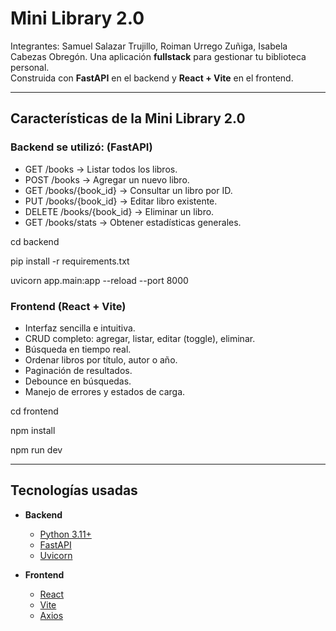 # Mini Library 2.0
Integrantes: Samuel Salazar Trujillo, Roiman Urrego Zuñiga, Isabela Cabezas Obregón.
Una aplicación **fullstack** para gestionar tu biblioteca personal.  
Construida con **FastAPI** en el backend y **React + Vite** en el frontend.

---

## Características de la Mini Library 2.0

### Backend  se utilizó: (FastAPI)  
- GET /books → Listar todos los libros.
- POST /books → Agregar un nuevo libro.
- GET /books/{book_id} → Consultar un libro por ID.
- PUT /books/{book_id} → Editar libro existente.
- DELETE /books/{book_id} → Eliminar un libro.
- GET /books/stats → Obtener estadísticas generales.

cd backend

pip install -r requirements.txt

uvicorn app.main:app --reload --port 8000

### Frontend (React + Vite)  
- Interfaz sencilla e intuitiva.  
- CRUD completo: agregar, listar, editar (toggle), eliminar.  
- Búsqueda en tiempo real.  
- Ordenar libros por título, autor o año.  
- Paginación de resultados.  
- Debounce en búsquedas.  
- Manejo de errores y estados de carga.

cd frontend

npm install

npm run dev

---

## Tecnologías usadas

- **Backend**
  - [Python 3.11+](https://www.python.org/)
  - [FastAPI](https://fastapi.tiangolo.com/)
  - [Uvicorn](https://www.uvicorn.org/)

- **Frontend**
  - [React](https://react.dev/)
  - [Vite](https://vitejs.dev/)
  - [Axios](https://axios-http.com/)


